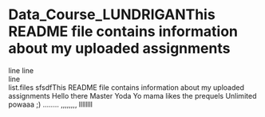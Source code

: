 # Data_Course_LUNDRIGANThis README file contains information about my uploaded assignments
line
line         
line  
list.files
sfsdfThis README file contains information about my uploaded assignments
Hello there
Master Yoda
Yo mama likes the prequels
Unlimited powaaa
;)
........
,,,,,,,,
llllllll
